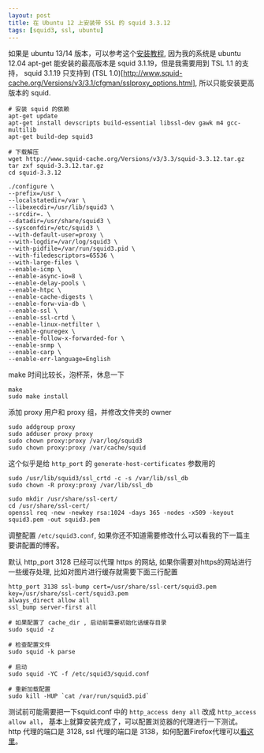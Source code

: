 ```yaml
---
layout: post
title: 在 Ubuntu 12 上安装带 SSL 的 squid 3.3.12
tags: [squid3, ssl, ubuntu]
---
```


如果是 ubuntu 13/14 版本，可以参考这个[安装教程](http://www.cyborgworkshop.org/2013/12/12/installing-squid-3-3-8-and-squidguard-on-ubuntu-13-10-with-transparent-http-and-https/),
因为我的系统是 ubuntu 12.04 apt-get 能安装的最高版本是 squid 3.1.19，但是我需要用到 TSL 1.1 的支持，
squid 3.1.19 只支持到 (TSL 1.0)[http://www.squid-cache.org/Versions/v3/3.1/cfgman/sslproxy_options.html],
所以只能安装更高版本的 squid.

```shell
# 安装 squid 的依赖
apt-get update
apt-get install devscripts build-essential libssl-dev gawk m4 gcc-multilib
apt-get build-dep squid3

# 下载解压
wget http://www.squid-cache.org/Versions/v3/3.3/squid-3.3.12.tar.gz
tar zxf squid-3.3.12.tar.gz
cd squid-3.3.12
```

```
./configure \
--prefix=/usr \
--localstatedir=/var \
--libexecdir=/usr/lib/squid3 \
--srcdir=. \
--datadir=/usr/share/squid3 \
--sysconfdir=/etc/squid3 \
--with-default-user=proxy \
--with-logdir=/var/log/squid3 \
--with-pidfile=/var/run/squid3.pid \
--with-filedescriptors=65536 \
--with-large-files \
--enable-icmp \
--enable-async-io=8 \
--enable-delay-pools \
--enable-htpc \
--enable-cache-digests \
--enable-forw-via-db \
--enable-ssl \
--enable-ssl-crtd \
--enable-linux-netfilter \
--enable-gnuregex \
--enable-follow-x-forwarded-for \
--enable-snmp \
--enable-carp \
--enable-err-language=English
```

make 时间比较长，泡杯茶，休息一下

```
make
sudo make install
```


添加 proxy 用户和 proxy 组，并修改文件夹的 owner

```
sudo addgroup proxy
sudo adduser proxy proxy
sudo chown proxy:proxy /var/log/squid3
sudo chown proxy:proxy /var/cache/squid
```

这个似乎是给 `http_port` 的 `generate-host-certificates` 参数用的

```
sudo /usr/lib/squid3/ssl_crtd -c -s /var/lib/ssl_db
sudo chown -R proxy:proxy /var/lib/ssl_db
```

```
sudo mkdir /usr/share/ssl-cert/
cd /usr/share/ssl-cert/
openssl req -new -newkey rsa:1024 -days 365 -nodes -x509 -keyout squid3.pem -out squid3.pem
```

调整配置 `/etc/squid3.conf`, 如果你还不知道需要修改什么可以看我的下一篇主要讲配置的博客。

默认 http_port 3128 已经可以代理 https 的网站, 如果你需要对https的网站进行一些缓存处理, 比如对图片进行缓存就需要下面三行配置

```
http_port 3138 ssl-bump cert=/usr/share/ssl-cert/squid3.pem key=/usr/share/ssl-cert/squid3.pem
always_direct allow all
ssl_bump server-first all
```

```
# 如果配置了 cache_dir , 启动前需要初始化话缓存目录
sudo squid -z

# 检查配置文件
sudo squid -k parse

# 启动
sudo squid -YC -f /etc/squid3/squid.conf

# 重新加载配置
sudo kill -HUP `cat /var/run/squid3.pid`
```

测试前可能需要把一下squid.conf 中的 `http_access deny all` 改成 `http_access allow all`，
基本上就算安装完成了，可以配置浏览器的代理进行一下测试。
http 代理的端口是 3128, ssl 代理的端口是 3138，如何配置Firefox代理可以[看这里](http://freeproxylist2014.blogspot.com/2014/01/how-to-enter-proxy-settings-in-firefox.html)。
